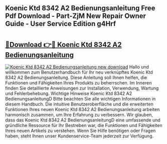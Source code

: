 ## Koenic Ktd 8342 A2 Bedienungsanleitung Free Pdf Download - Part-ZjM New Repair Owner Guide - User Service Edition g4Hrf

# <h2><a href="http://df56je.blite.top/?on=Koenic+Ktd+8342+A2+Bedienungsanleitung">🔗Download 👉🔴 Koenic Ktd 8342 A2 Bedienungsanleitung</a></h2>

[![Koenic Ktd 8342 A2 Bedienungsanleitung new download](https://i.imgur.com/lujVjoI.png)](http://df56je.blite.top/?on=Koenic+Ktd+8342+A2+Bedienungsanleitung)
Hallo und willkommen zum Benutzerhandbuch für Ihr neu verknüpftes Koenic Ktd 8342 A2 Bedienungsanleitung. Diese Anleitung soll Ihnen helfen, die Funktionen und Fähigkeiten Ihres Produkts zu beherrschen. Im Inneren finden Sie detaillierte Anweisungen zur Installation, Verwendung, Wartung und Fehlerbehebung. Wichtige Hinweise Koenic Ktd 8342 A2 BedienungsanleitungD Bitte beachten Sie alle wichtigen Informationen in diesem Handbuch. Die intuitive Benutzeroberfläche und die erweiterten Funktionen Ihres neuen Koenic Ktd 8342 A2 Bedienungsanleitung arbeiten harmonisch zusammen, um Ihre Erfahrung zu verbessern. Wir glauben, dass das Koenic Ktd 8342 A2 BedienungsanleitungD eine umfassende und gründliche Ressource für Ihr Bestreben war, die Funktionen und Fähigkeiten Ihres neuen Artikels zu verstehen. Wenn Sie Hilfe benötigen oder Fragen haben, steht Ihnen unser Kundenservice-Team jederzeit zur Verfügung.

